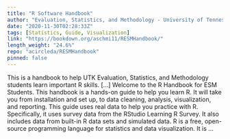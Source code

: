 ```yaml
---
title: "R Software Handbook"
author: "Evaluation, Statistics, and Methodology - University of Tennessee, Knoxville"
date: "2020-11-30T02:28:33Z"
tags: [Statistics, Guide, Visualization]
link: "https://bookdown.org/aschmi11/RESMHandbook/"
length_weight: "24.6%"
repo: "acircleda/RESMHandbook"
pinned: false
---
```


This is a handbook to help UTK Evaluation, Statistics, and Methodology students learn important R skills. [...] Welcome to the R Handbook for ESM Students. This handbook is a hands-on guide to help you learn R. It will take you from installation and set up, to data cleaning, analysis, visualization, and reporting. This guide uses real data to help you practice with R. Specifically, it uses survey data from the RStudio Learning R Survey. It also includes data from built-in R data sets and simulated data. R is a free, open-source programming language for statistics and data visualization. It is  ...
